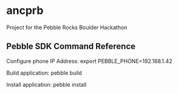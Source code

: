 # ancprb
Project for the Pebble Rocks Boulder Hackathon

## Pebble SDK Command Reference
Configure phone IP Address:
    export PEBBLE_PHONE=192.168.1.42

Build application:
    pebble build

Install application:
    pebble install
